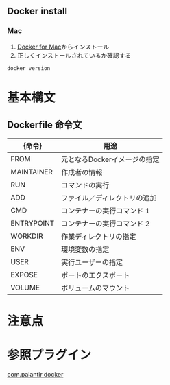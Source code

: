 
## Docker install
### Mac
1.  [Docker for Mac](https://docs.docker.com/docker-for-mac/install/)からインストール
2. 正しくインストールされているか確認する

 ```command
docker version
```


# 基本構文

## Dockerfile 命令文
|｛命令｝|用途|
| --- |---  |
|FROM|元となるDockerイメージの指定|
|MAINTAINER|作成者の情報|
|RUN|コマンドの実行|
|ADD|ファイル／ディレクトリの追加|
|CMD|コンテナーの実行コマンド 1|
|ENTRYPOINT|コンテナーの実行コマンド 2|
|WORKDIR|作業ディレクトリの指定|
|ENV|環境変数の指定|
|USER|実行ユーザーの指定|
|EXPOSE|ポートのエクスポート|
|VOLUME|ボリュームのマウント|


# 注意点

# 参照プラグイン
[com.palantir.docker](https://plugins.gradle.org/plugin/com.palantir.docker)

